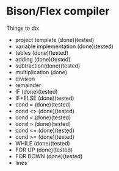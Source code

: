 # Bison/Flex compiler

Things to do:
  - project template (done)(tested)
  - variable implementation (done)(tested)
  - tables (done)(tested)
  - adding (done)(tested)
  - subtraction(done)(tested)
  - multiplication (done)
  - division
  - remainder
  - IF (done)(tested)
  - IF+ELSE (done)(tested)
  - cond = (done)(tested)
  - cond <> (done)(tested)
  - cond <  (done)(tested)
  - cond > (done)(tested)
  - cond <= (done)(tested)
  - cond >= (done)(tested)
  - WHILE (done)(tested)
  - FOR UP (done)(tested)
  - FOR DOWN (done)(tested)
  - lines
